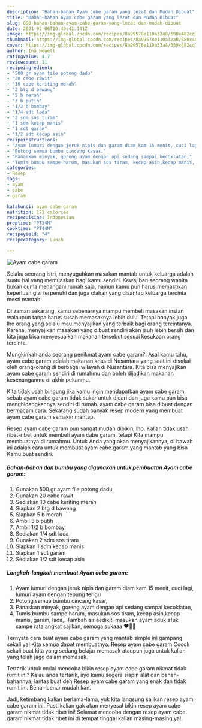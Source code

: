 ```yaml
---
description: "Bahan-bahan Ayam cabe garam yang lezat dan Mudah Dibuat"
title: "Bahan-bahan Ayam cabe garam yang lezat dan Mudah Dibuat"
slug: 898-bahan-bahan-ayam-cabe-garam-yang-lezat-dan-mudah-dibuat
date: 2021-02-06T10:49:41.141Z
image: https://img-global.cpcdn.com/recipes/8a99578e110a32a8/680x482cq70/ayam-cabe-garam-foto-resep-utama.jpg
thumbnail: https://img-global.cpcdn.com/recipes/8a99578e110a32a8/680x482cq70/ayam-cabe-garam-foto-resep-utama.jpg
cover: https://img-global.cpcdn.com/recipes/8a99578e110a32a8/680x482cq70/ayam-cabe-garam-foto-resep-utama.jpg
author: Ina Howell
ratingvalue: 4.7
reviewcount: 11
recipeingredient:
- "500 gr ayam file potong dadu"
- "20 cabe rawit"
- "10 cabe keriting merah"
- "2 btg d bawang"
- "5 b merah"
- "3 b putih"
- "1/2 b bombay"
- "1/4 sdt lada"
- "2 sdm sos tiram"
- "1 sdm kecap manis"
- "1 sdt garam"
- "1/2 sdt kecap asin"
recipeinstructions:
- "Ayam lumuri dengan jeruk nipis dan garam diam kam 15 menit, cuci lagi, lumuri ayam dengan tepung terigu"
- "Potong semua bumbu cincang kasar,"
- "Panaskan minyak, goreng ayam dengan api sedang sampai kecoklatan,"
- "Tumis bumbu sampe harum, masukan sos tiram, kecap asin,kecap manis, garam, lada,. Tambah air aedikit, masukan ayam aduk afuk sampe rata angkat sajikan, semoga sukaaa ♥️🤗🤗"
categories:
- Resep
tags:
- ayam
- cabe
- garam

katakunci: ayam cabe garam 
nutrition: 171 calories
recipecuisine: Indonesian
preptime: "PT34M"
cooktime: "PT44M"
recipeyield: "4"
recipecategory: Lunch

---
```



![Ayam cabe garam](https://img-global.cpcdn.com/recipes/8a99578e110a32a8/680x482cq70/ayam-cabe-garam-foto-resep-utama.jpg)

Selaku seorang istri, menyuguhkan masakan mantab untuk keluarga adalah suatu hal yang memuaskan bagi kamu sendiri. Kewajiban seorang  wanita bukan cuma menangani rumah saja, namun kamu pun harus memastikan keperluan gizi terpenuhi dan juga olahan yang disantap keluarga tercinta mesti mantab.

Di zaman  sekarang, kamu sebenarnya mampu membeli masakan instan walaupun tanpa harus susah memasaknya lebih dulu. Tetapi banyak juga lho orang yang selalu mau menyajikan yang terbaik bagi orang tercintanya. Karena, menyajikan masakan yang dibuat sendiri akan jauh lebih bersih dan kita juga bisa menyesuaikan makanan tersebut sesuai kesukaan orang tercinta. 



Mungkinkah anda seorang penikmat ayam cabe garam?. Asal kamu tahu, ayam cabe garam adalah makanan khas di Nusantara yang saat ini disukai oleh orang-orang di berbagai wilayah di Nusantara. Kita bisa menyajikan ayam cabe garam sendiri di rumahmu dan boleh dijadikan makanan kesenanganmu di akhir pekanmu.

Kita tidak usah bingung jika kamu ingin mendapatkan ayam cabe garam, sebab ayam cabe garam tidak sukar untuk dicari dan juga kamu pun bisa menghidangkannya sendiri di rumah. ayam cabe garam bisa dibuat dengan bermacam cara. Sekarang sudah banyak resep modern yang membuat ayam cabe garam semakin mantap.

Resep ayam cabe garam pun sangat mudah dibikin, lho. Kalian tidak usah ribet-ribet untuk membeli ayam cabe garam, tetapi Kita mampu membuatnya di rumahmu. Untuk Anda yang akan menyajikannya, di bawah ini adalah cara untuk membuat ayam cabe garam yang mantab yang bisa Kamu buat sendiri.

<!--inarticleads1-->

##### Bahan-bahan dan bumbu yang digunakan untuk pembuatan Ayam cabe garam:

1. Gunakan 500 gr ayam file potong dadu,
1. Gunakan 20 cabe rawit
1. Sediakan 10 cabe keriting merah
1. Siapkan 2 btg d bawang
1. Siapkan 5 b merah
1. Ambil 3 b putih
1. Ambil 1/2 b bombay
1. Sediakan 1/4 sdt lada
1. Gunakan 2 sdm sos tiram
1. Siapkan 1 sdm kecap manis
1. Siapkan 1 sdt garam
1. Sediakan 1/2 sdt kecap asin




<!--inarticleads2-->

##### Langkah-langkah membuat Ayam cabe garam:

1. Ayam lumuri dengan jeruk nipis dan garam diam kam 15 menit, cuci lagi, lumuri ayam dengan tepung terigu
1. Potong semua bumbu cincang kasar,
1. Panaskan minyak, goreng ayam dengan api sedang sampai kecoklatan,
1. Tumis bumbu sampe harum, masukan sos tiram, kecap asin,kecap manis, garam, lada,. Tambah air aedikit, masukan ayam aduk afuk sampe rata angkat sajikan, semoga sukaaa ♥️🤗🤗




Ternyata cara buat ayam cabe garam yang mantab simple ini gampang sekali ya! Kita semua dapat membuatnya. Resep ayam cabe garam Cocok sekali buat kita yang sedang belajar memasak ataupun juga untuk kalian yang telah jago dalam memasak.

Tertarik untuk mulai mencoba bikin resep ayam cabe garam nikmat tidak rumit ini? Kalau anda tertarik, ayo kamu segera siapin alat dan bahan-bahannya, lantas buat deh Resep ayam cabe garam yang enak dan tidak rumit ini. Benar-benar mudah kan. 

Jadi, ketimbang kalian berlama-lama, yuk kita langsung sajikan resep ayam cabe garam ini. Pasti kalian gak akan menyesal bikin resep ayam cabe garam nikmat tidak ribet ini! Selamat mencoba dengan resep ayam cabe garam nikmat tidak ribet ini di tempat tinggal kalian masing-masing,ya!.

